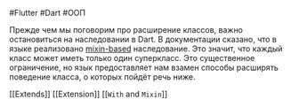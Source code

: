 #Flutter #Dart #ООП 

Прежде чем мы поговорим про расширение классов, важно остановиться на наследовании в Dart. В документации сказано, что в языке реализовано [mixin-based](https://dart.dev/language/classes) наследование. Это значит, что каждый класс может иметь только один суперкласс. Это существенное ограничение, но язык предоставляет нам взамен способы расширять поведение класса, о которых пойдёт речь ниже.

[[Extends]]
[[Extension]]
[[`With` and `Mixin`]]
